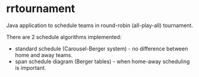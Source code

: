 # rrtournament
Java application to schedule teams in round-robin (all-play-all) tournament.

There are 2 schedule algorithms implemented:
- standard schedule (Carousel-Berger system) - no difference between home and away teams.
- span schedule diagram (Berger tables) - when home-away scheduling is important.



